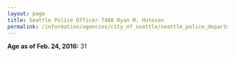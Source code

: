 ```yaml
---
layout: page
title: Seattle Police Officer 7488 Ryan M. Huteson
permalink: /information/agencies/city_of_seattle/seattle_police_department/copbook/7488/
---
```


**Age as of Feb. 24, 2016:** 31
